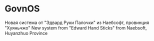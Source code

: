 # GovnOS
Новая система от "Эдвард Руки Палочки" из Наебсофт, провинция "Хуяньчжо"
New system from "Edward Hand Sticks" from Naebsoft, Huyanzhuo Province
